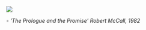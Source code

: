 <img src="https://i.redd.it/ot2jf9vsjtqz.jpg" />

*- 'The Prologue and the Promise' Robert McCall, 1982*

